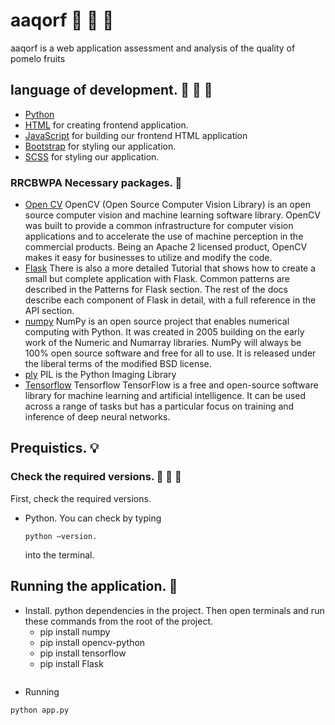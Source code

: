 # aaqorf :crystal_ball: :crystal_ball:	:crystal_ball:
aaqorf  is a web application assessment and analysis of the quality of pomelo fruits

## language of development. :balloon: :balloon: :balloon:
- [Python](https://www.python.org)
- [HTML](https://html.com) for creating frontend application.
- [JavaScript](https://www.javascript.com) for building our frontend HTML application
- [Bootstrap](https://getbootstrap.com) for styling our application.
- [SCSS](https://sass-lang.com/)  for styling our application.

### RRCBWPA Necessary packages. :gem:
- [Open CV](https://opencv.org/) OpenCV (Open Source Computer Vision Library) is an open source computer vision and machine learning software library. OpenCV was built to provide a common infrastructure for computer vision applications and to accelerate the use of machine perception in the commercial products. Being an Apache 2 licensed product, OpenCV makes it easy for businesses to utilize and modify the code.
- [Flask](https://flask.palletsprojects.com/) There is also a more detailed Tutorial that shows how to create a small but complete application with Flask. Common patterns are described in the Patterns for Flask section. The rest of the docs describe each component of Flask in detail, with a full reference in the API section.
- [numpy](https://numpy.org) NumPy is an open source project that enables numerical computing with Python. It was created in 2005 building on the early work of the Numeric and Numarray libraries. NumPy will always be 100% open source software and free for all to use. It is released under the liberal terms of the modified BSD license.
- [ply](https://pillow.readthedocs.io) PIL is the Python Imaging Library
- [Tensorflow](https://www.tensorflow.org/) Tensorflow TensorFlow is a free and open-source software library for machine learning and artificial intelligence. It can be used across a range of tasks but has a particular focus on training and inference of deep neural networks.

## Prequistics. :bulb:
### Check the required versions. :pushpin: :pushpin: :pushpin:
First, check the required versions.

- Python.
  You can check by typing
  ```
  python –version.
  ```
  into the terminal.

## Running the application. :mag_right:
- Install.
  python dependencies in the project. Then open terminals and run these commands from the root of the project.
  - pip install numpy
  - pip install opencv-python
  - pip install tensorflow
  - pip install Flask
  ```
 - Running
  ```
  python app.py
